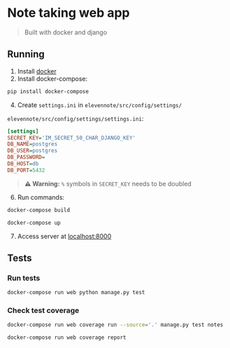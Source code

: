 # Note taking web app
> Built with docker and django

## Running

1. Install [docker](https://docs.docker.com/get-docker/)
2. Install docker-compose:
```bash
pip install docker-compose
```
4. Create `settings.ini` in `elevennote/src/config/settings/`

`elevennote/src/config/settings/settings.ini`:
```ini
[settings]
SECRET_KEY='IM_SECRET_50_CHAR_DJANGO_KEY'
DB_NAME=postgres
DB_USER=postgres
DB_PASSWORD=
DB_HOST=db
DB_PORT=5432
```


> **:warning: Warning:** `%` symbols in `SECRET_KEY` needs to be doubled

6. Run commands:
```bash
docker-compose build
```

```bash
docker-compose up
```

7. Access server at [localhost:8000](http://localhost:8000/)


## Tests

### Run tests
```bash
docker-compose run web python manage.py test
```
### Check test coverage
```bash
docker-compose run web coverage run --source='.' manage.py test notes
```
```bashb
docker-compose run web coverage report
```